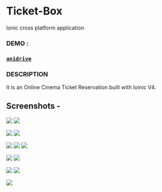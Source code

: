 # Ticket-Box
Ionic cross platform application 

### DEMO :

### [`anidrive`](soon.....)  

### DESCRIPTION 

It is an Online Cinema Ticket Reservation built with Ioinic V4. 


## Screenshots -

![](Test/Test/Sign_in_empty_input.JPG)                    ![](Test/Test/Sign_up.JPG) 


![](Test/Test/First_page_movies_in_all_theatres.JPG)                    ![](Test/Test/Second_option_movie_coming_soon.JPG) 


![](Test/Test/Second_page_theatres_options.JPG)                   ![](Test/Test/Third_page_offers.JPG) ![](Test/Test/Third_option_movie_my_favorite)


![](Test/Test/Movie_selected_details_in_theatres_with_showtimes.JPG)                    ![](Test/Test/cinema_selected_details_movies_contians.JPG) 


![](Test/Test/Seats_for_agent_page.JPG)                     ![](Test/Test/enable_next_disable_seats_after_select_one_seat.JPG) 


![](Test/Test/My_ticket.JPG)
